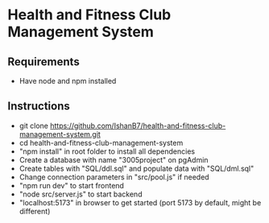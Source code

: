 # Health and Fitness Club Management System

## Requirements
- Have node and npm installed

## Instructions
- git clone https://github.com/IshanB7/health-and-fitness-club-management-system.git
- cd health-and-fitness-club-management-system
- "npm install" in root folder to install all dependencies
- Create a database with name "3005project" on pgAdmin
- Create tables with "SQL/ddl.sql" and populate data with "SQL/dml.sql"
- Change connection parameters in "src/pool.js" if needed
- "npm run dev" to start frontend
- "node src/server.js" to start backend
- "localhost:5173" in browser to get started (port 5173 by default, might be different)